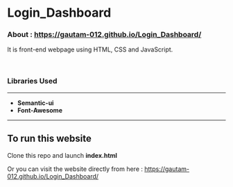 # Login_Dashboard
### About : https://gautam-012.github.io/Login_Dashboard/

It is front-end webpage using
HTML, CSS and JavaScript.

</br>
<h3>Libraries Used</h3>

---------
- **Semantic-ui**
- **Font-Awesome**
--------

<h2>To run this website</h2>
Clone this repo and launch <b>index.html</b>

Or you can visit the website directly from here : https://gautam-012.github.io/Login_Dashboard/
